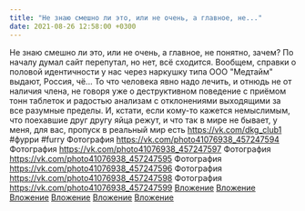 ```yaml
---
title: "Не знаю смешно ли это, или не очень, а главное, не..."
date: 2021-08-26 12:58:00 +0300
---
```


Не знаю смешно ли это, или не очень, а главное, не понятно, зачем? По началу думал сайт перепутал, но нет, всё сходится. Вообщем, справки о половой идентичности у нас через наркушку типа ООО "Медтайм" выдают, Россия, чё... То что человека явно надо лечить, и отнюдь не от наличия члена, не говоря уже о деструктивном поведение с приёмом тонн таблеток и радостью анализам с отклонениями выходящими за все разумные пределы.
И, кстати, если кому-то кажется немыслимым, что поехавшие друг другу яйца режут, и что так в мире не бывает, у меня, для вас, пропуск в реальный мир есть https://vk.com/dkg_club1
#фурри #furry
Фотография
<a class="vk-attach" href="https://vk.com/photo41076938_457247594">https://vk.com/photo41076938_457247594</a>
Фотография
<a class="vk-attach" href="https://vk.com/photo41076938_457247597">https://vk.com/photo41076938_457247597</a>
Фотография
<a class="vk-attach" href="https://vk.com/photo41076938_457247595">https://vk.com/photo41076938_457247595</a>
Фотография
<a class="vk-attach" href="https://vk.com/photo41076938_457247596">https://vk.com/photo41076938_457247596</a>
Фотография
<a class="vk-attach" href="https://vk.com/photo41076938_457247598">https://vk.com/photo41076938_457247598</a>
Фотография
<a class="vk-attach" href="https://vk.com/photo41076938_457247599">https://vk.com/photo41076938_457247599</a>
<a class="vk-attach" href="https://vk.com/photo41076938_457247594">Вложение</a>
<a class="vk-attach" href="https://vk.com/photo41076938_457247597">Вложение</a>
<a class="vk-attach" href="https://vk.com/photo41076938_457247595">Вложение</a>
<a class="vk-attach" href="https://vk.com/photo41076938_457247596">Вложение</a>
<a class="vk-attach" href="https://vk.com/photo41076938_457247598">Вложение</a>
<a class="vk-attach" href="https://vk.com/photo41076938_457247599">Вложение</a>
